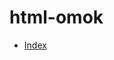# html-omok

- [Index](https://s10cho.github.io/tools/htmlpreview/index.html?https://github.com/s10cho/html-omok/blob/main/index.html)
